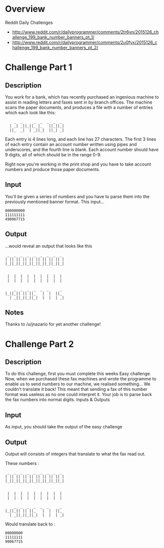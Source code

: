 # Overview

Reddit Daily Challenges

+ http://www.reddit.com/r/dailyprogrammer/comments/2tr6yn/2015126_challenge_199_bank_number_banners_pt_1/
+ http://www.reddit.com/r/dailyprogrammer/comments/2u0fyx/2015126_challenge_199_bank_number_banners_pt_2/

# Challenge Part 1

## Description

You work for a bank, which has recently purchased an ingenious machine to assist in reading letters and faxes sent in by branch offices. The machine scans the paper documents, and produces a file with a number of entries which each look like this:

        _  _     _  _  _  _  _
      | _| _||_||_ |_   ||_||_|
      ||_  _|  | _||_|  ||_| _| 

Each entry is 4 lines long, and each line has 27 characters. The first 3 lines of each entry contain an account number written using pipes and underscores, and the fourth line is blank. Each account number should have 9 digits, all of which should be in the range 0-9.

Right now you're working in the print shop and you have to take account numbers and produce those paper documents.

## Input

You'll be given a series of numbers and you have to parse them into the previously mentioned banner format. This input...

    000000000
    111111111
    490067715

## Output

...would reveal an output that looks like this

    
     _  _  _  _  _  _  _  _  _ 
    | || || || || || || || || |
    |_||_||_||_||_||_||_||_||_|
    
    
     |  |  |  |  |  |  |  |  |
     |  |  |  |  |  |  |  |  |
    
        _  _  _  _  _  _     _ 
    |_||_|| || ||_   |  |  ||_ 
      | _||_||_||_|  |  |  | _|

## Notes

Thanks to /u/jnazario for yet another challenge!

# Challenge Part 2

## Description

To do this challenge, first you must complete this weeks Easy challenge.
Now, when we purchased these fax machines and wrote the programme to enable us to send numbers to our machine, we realised something... We couldn't translate it back! This meant that sending a fax of this number format was useless as no one could interpret it.
Your job is to parse back the fax numbers into normal digits.
Inputs & Outputs

## Input

As input, you should take the output of the easy challenge

## Output

Output will consists of integers that translate to what the fax read out.

These numbers :

     _  _  _  _  _  _  _  _  _ 
    | || || || || || || || || |
    |_||_||_||_||_||_||_||_||_|
    
    
     |  |  |  |  |  |  |  |  |
     |  |  |  |  |  |  |  |  |
    
        _  _  _  _  _  _     _ 
    |_||_|| || ||_   |  |  ||_ 
      | _||_||_||_|  |  |  | _|

Would translate back to :

    00000000
    11111111
    90067715